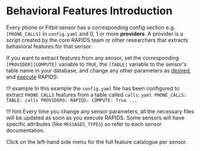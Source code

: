 # Behavioral Features Introduction

Every phone or Fitbit sensor has a corresponding config section e.g. `[PHONE_CALLS]` in `config.yaml` and 0, 1 or more **providers**. A provider is a script created by the core RAPIDS team or other researchers that extracts behavioral features for that sensor.

If you want to extract features from any sensor, set the corresponding `[PROVIDER][COMPUTE]` variable to `TRUE`, the `[TABLE]` variable to the sensor's table name in your database, and change any other parameters as [desired](https://www.rapids.science/setup/configuration/#sensor-and-features-to-process), and [execute](https://www.rapids.science/setup/execution/) RAPIDS:

!!! example
    In this example the `config.yaml` file has been configured to extract `PHONE_CALLS` features from a table called `calls`:
    ```yaml
    PHONE_CALLS:
        TABLE: calls
        PROVIDERS:
            RAPIDS:
                COMPUTE: True
            ...
    ```

!!! hint
    Every time you change any sensor parameters, all the necessary files will be updated as soon as you execute RAPIDS. Some sensors will have specific attributes (like `MESSAGES_TYPES`) so refer to each sensor documentation.

Click on the left-hand side menu for the full feature catalogue per sensor.
